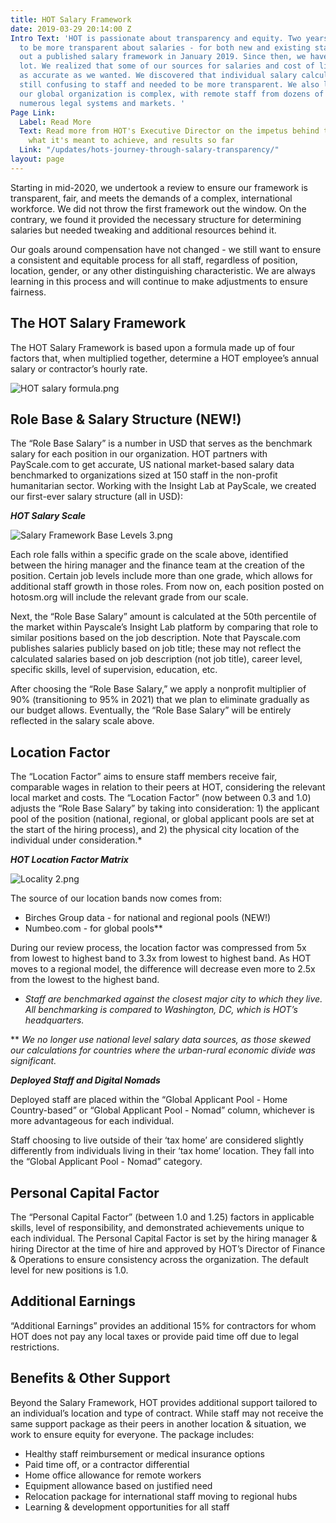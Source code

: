 ```yaml
---
title: HOT Salary Framework
date: 2019-03-29 20:14:00 Z
Intro Text: 'HOT is passionate about transparency and equity. Two years ago, HOT chose
  to be more transparent about salaries - for both new and existing staff - by rolling
  out a published salary framework in January 2019. Since then, we have learned a
  lot. We realized that some of our sources for salaries and cost of living were not
  as accurate as we wanted. We discovered that individual salary calculations were
  still confusing to staff and needed to be more transparent. We also learned that
  our global organization is complex, with remote staff from dozens of countries and
  numerous legal systems and markets. '
Page Link:
  Label: Read More
  Text: Read more from HOT's Executive Director on the impetus behind the framework,
    what it's meant to achieve, and results so far
  Link: "/updates/hots-journey-through-salary-transparency/"
layout: page
---
```


Starting in mid-2020, we undertook a review to ensure our framework is transparent, fair,  and meets the demands of a complex, international workforce. We did not throw the first framework out the window. On the contrary, we found it provided the necessary structure for determining salaries but needed tweaking and additional resources behind it. 

Our goals around compensation have not changed - we still want to ensure a consistent and equitable process for all staff, regardless of position, location, gender, or any other distinguishing characteristic. We are always learning in this process and will continue to make adjustments to ensure fairness. 

## The HOT Salary Framework

The HOT Salary Framework is based upon a formula made up of four factors that, when multiplied together, determine a HOT employee’s annual salary or contractor’s hourly rate.

![HOT salary formula.png](/uploads/HOT%20salary%20formula.png)

## Role Base & Salary Structure (NEW!)

The “Role Base Salary” is a number in USD that serves as the benchmark salary for each position in our organization. HOT partners with PayScale.com to get accurate, US national market-based salary data benchmarked to organizations sized at 150 staff in the non-profit humanitarian sector. Working with the Insight Lab at PayScale, we created our first-ever salary structure (all in USD): 

***HOT Salary Scale***

![Salary Framework Base Levels 3.png](/uploads/Salary%20Framework%20Base%20Levels%203.png)

Each role falls within a specific grade on the scale above, identified between the hiring manager and the finance team at the creation of the position. Certain job levels include more than one grade, which allows for additional staff growth in those roles. From now on, each position posted on hotosm.org will include the relevant grade from our scale. 

Next, the “Role Base Salary” amount is calculated at the 50th percentile of the market within Payscale’s Insight Lab platform by comparing that role to similar positions based on the job description. Note that Payscale.com publishes salaries publicly based on job title; these may not reflect the calculated salaries based on job description (not job title), career level, specific skills, level of supervision, education, etc. 

After choosing the “Role Base Salary,” we apply a nonprofit multiplier of 90% (transitioning to 95% in 2021) that we plan to eliminate gradually as our budget allows. Eventually, the “Role Base Salary” will be entirely reflected in the salary scale above. 

## Location Factor

The “Location Factor” aims to ensure staff members receive fair, comparable wages in relation to their peers at HOT, considering the relevant local market and costs. The “Location Factor” (now between 0.3 and 1.0) adjusts the “Role Base Salary” by taking into consideration: 1) the applicant pool of the position (national, regional, or global applicant pools are set at the start of the hiring process), and 2) the physical city location of the individual under consideration.*

***HOT Location Factor Matrix***

![Locality 2.png](/uploads/Locality%202.png)

The source of our location bands now comes from: 
* Birches Group data - for national and regional pools (NEW!)
* Numbeo.com - for global pools**

During our review process, the location factor was compressed from 5x from lowest to highest band to 3.3x from lowest to highest band. As HOT moves to a regional model, the difference will decrease even more to 2.5x from the lowest to the highest band. 
 
* *Staff are benchmarked against the closest major city to which they live. All benchmarking is compared to Washington, DC, which is HOT’s headquarters.*

** *We no longer use national level salary data sources, as those skewed our calculations for countries where the urban-rural economic divide was significant.* 

***Deployed Staff and Digital Nomads***

Deployed staff are placed within the “Global Applicant Pool - Home Country-based” or “Global Applicant Pool - Nomad” column, whichever is more advantageous for each individual. 

Staff choosing to live outside of their ‘tax home’ are considered slightly differently from individuals living in their ‘tax home’ location. They fall into the “Global Applicant Pool - Nomad” category. 

## Personal Capital Factor

The “Personal Capital Factor” (between 1.0 and 1.25) factors in applicable skills, level of responsibility, and demonstrated achievements unique to each individual. The Personal Capital Factor is set by the hiring manager & hiring Director at the time of hire and approved by HOT’s Director of Finance & Operations to ensure consistency across the organization. The default level for new positions is 1.0.

## Additional Earnings

“Additional Earnings” provides an additional 15% for contractors for whom HOT does not pay any local taxes or provide paid time off due to legal restrictions.

## Benefits & Other Support

Beyond the Salary Framework, HOT provides additional support tailored to an individual’s location and type of contract. While staff may not receive the same support package as their peers in another location & situation, we work to ensure equity for everyone. The package includes:
* Healthy staff reimbursement or medical insurance options
* Paid time off, or a contractor differential
* Home office allowance for remote workers
* Equipment allowance based on justified need
* Relocation package for international staff moving to regional hubs
* Learning & development opportunities for all staff